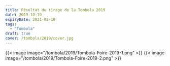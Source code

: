 ```yaml
---
title: Résultat du tirage de la Tombola 2019
date: 2019-10-19
expiryDate: 2021-02-10
tags: 
  - "Tombola"
draft: true
cover: /tombola/2019/cover.jpg
---
```


<!--more-->
{{< image image="/tombola/2019/Tombola-Foire-2019-1.png" >}}
{{< image image="/tombola/2019/Tombola-Foire-2019-2.png" >}}
